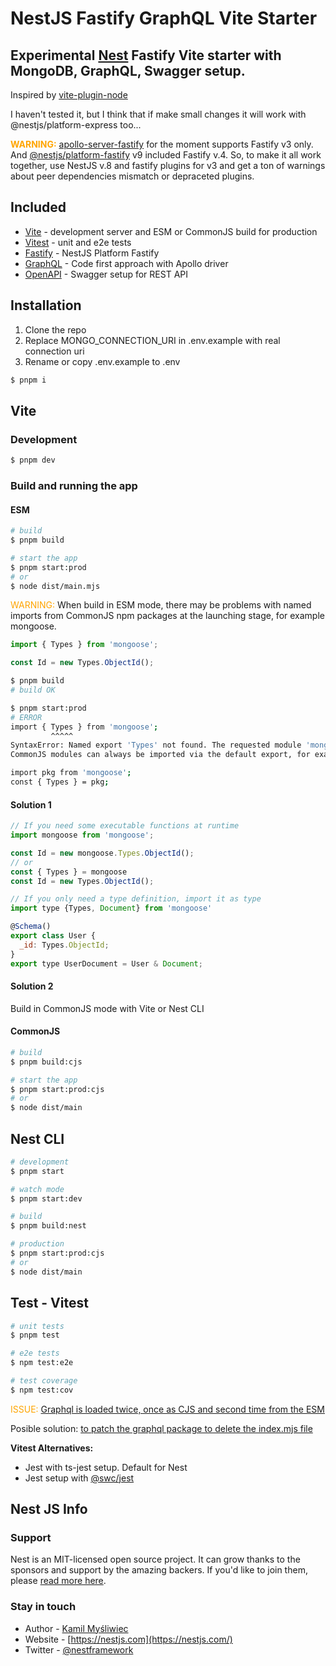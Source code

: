 # NestJS Fastify GraphQL Vite Starter

## Experimental [Nest](https://github.com/nestjs/nest) Fastify Vite starter with MongoDB, GraphQL, Swagger setup.

Inspired by [vite-plugin-node](https://github.com/axe-me/vite-plugin-node) 

I haven't tested it, but I think that if make small changes it will work with @nestjs/platform-express too...

<strong style="color: orange">WARNING:</strong>
[apollo-server-fastify](https://github.com/apollographql/apollo-server/tree/main/packages/apollo-server-fastify) for the moment supports Fastify v3 only. And [@nestjs/platform-fastify](https://www.npmjs.com/package/@nestjs/platform-fastify) v9 included Fastify v.4. So, to make it all work together, use NestJS v.8 and fastify plugins for v3 and get a ton of warnings about peer dependencies mismatch or depraceted plugins.

## Included

* [Vite](https://vitejs.dev/) - development server and ESM or CommonJS build for production
* [Vitest](https://vitest.dev/) - unit and e2e tests
* [Fastify](https://docs.nestjs.com/techniques/performance) - NestJS Platform Fastify
* [GraphQL](https://docs.nestjs.com/graphql/quick-start) - Code first approach with Apollo driver 
* [OpenAPI](https://docs.nestjs.com/openapi/introduction) - Swagger setup for REST API

## Installation

1. Clone the repo
2. Replace MONGO_CONNECTION_URI in .env.example with real connection uri
3. Rename or copy .env.example to .env

```bash
$ pnpm i
```

## Vite

### Development

```bash
$ pnpm dev
```

### Build and running the app

#### ESM

```bash
# build
$ pnpm build

# start the app
$ pnpm start:prod
# or
$ node dist/main.mjs
```

<span style="color: orange">WARNING:</span> When build in ESM mode, there may be problems with named imports from CommonJS npm packages at the launching stage, for example mongoose.

```javascript
import { Types } from 'mongoose';

const Id = new Types.ObjectId();
```
```bash
$ pnpm build
# build OK

$ pnpm start:prod
# ERROR
import { Types } from 'mongoose';
         ^^^^^
SyntaxError: Named export 'Types' not found. The requested module 'mongoose' is a CommonJS module, which may not support all module.exports as named exports.
CommonJS modules can always be imported via the default export, for example using:

import pkg from 'mongoose';
const { Types } = pkg;
```
#### Solution 1
```javascript
// If you need some executable functions at runtime
import mongoose from 'mongoose';

const Id = new mongoose.Types.ObjectId();
// or
const { Types } = mongoose
const Id = new Types.ObjectId();

// If you only need a type definition, import it as type
import type {Types, Document} from 'mongoose'

@Schema()
export class User {
  _id: Types.ObjectId;
}
export type UserDocument = User & Document;
```
#### Solution 2
Build in CommonJS mode with Vite or Nest CLI


#### CommonJS
```bash
# build
$ pnpm build:cjs

# start the app
$ pnpm start:prod:cjs
# or
$ node dist/main
```

## Nest CLI

```bash
# development
$ pnpm start

# watch mode
$ pnpm start:dev

# build
$ pnpm build:nest

# production
$ pnpm start:prod:cjs
# or
$ node dist/main
```

## Test - Vitest

```bash
# unit tests
$ pnpm test

# e2e tests
$ npm test:e2e

# test coverage
$ npm test:cov
```
<span style="color: orange">ISSUE:</span> [Graphql is loaded twice, once as CJS and second time from the ESM](https://github.com/vitejs/vite/issues/7879)

Posible solution:
[to patch the graphql package to delete the index.mjs file](https://github.com/vitejs/vite/issues/7879#issuecomment-1156166452)

<strong>Vitest Alternatives:</strong>

* Jest with ts-jest setup. Default for Nest
* Jest setup with [@swc/jest](https://swc.rs/docs/usage/jest)
  

## Nest JS Info

### Support

Nest is an MIT-licensed open source project. It can grow thanks to the sponsors and support by the amazing backers. If you'd like to join them, please [read more here](https://docs.nestjs.com/support).

### Stay in touch

- Author - [Kamil Myśliwiec](https://kamilmysliwiec.com)
- Website - [https://nestjs.com](https://nestjs.com/)
- Twitter - [@nestframework](https://twitter.com/nestframework)
